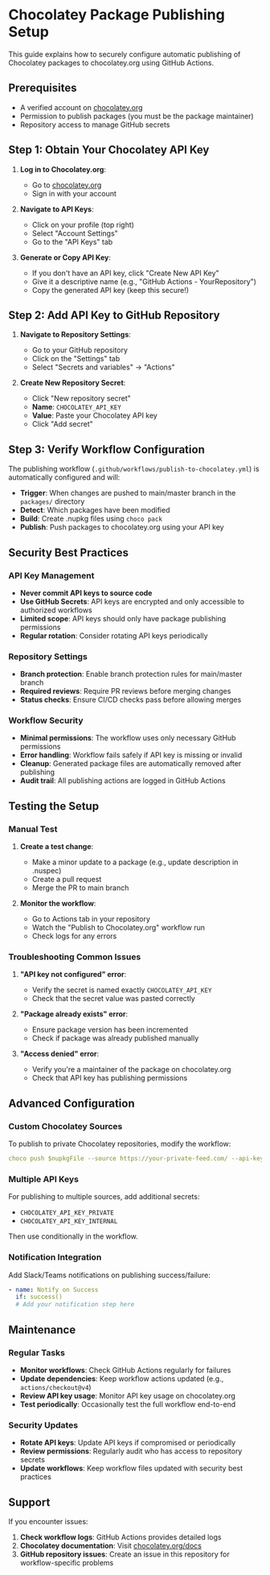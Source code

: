# Chocolatey Package Publishing Setup

This guide explains how to securely configure automatic publishing of Chocolatey packages to chocolatey.org using GitHub Actions.

## Prerequisites

- A verified account on [chocolatey.org](https://chocolatey.org)
- Permission to publish packages (you must be the package maintainer)
- Repository access to manage GitHub secrets

## Step 1: Obtain Your Chocolatey API Key

1. **Log in to Chocolatey.org**:
   - Go to [chocolatey.org](https://chocolatey.org)
   - Sign in with your account

2. **Navigate to API Keys**:
   - Click on your profile (top right)
   - Select "Account Settings"
   - Go to the "API Keys" tab

3. **Generate or Copy API Key**:
   - If you don't have an API key, click "Create New API Key"
   - Give it a descriptive name (e.g., "GitHub Actions - YourRepository")
   - Copy the generated API key (keep this secure!)

## Step 2: Add API Key to GitHub Repository

1. **Navigate to Repository Settings**:
   - Go to your GitHub repository
   - Click on the "Settings" tab
   - Select "Secrets and variables" → "Actions"

2. **Create New Repository Secret**:
   - Click "New repository secret"
   - **Name**: `CHOCOLATEY_API_KEY`
   - **Value**: Paste your Chocolatey API key
   - Click "Add secret"

## Step 3: Verify Workflow Configuration

The publishing workflow (`.github/workflows/publish-to-chocolatey.yml`) is automatically configured and will:

- **Trigger**: When changes are pushed to main/master branch in the `packages/` directory
- **Detect**: Which packages have been modified
- **Build**: Create .nupkg files using `choco pack`
- **Publish**: Push packages to chocolatey.org using your API key

## Security Best Practices

### API Key Management

- **Never commit API keys to source code**
- **Use GitHub Secrets**: API keys are encrypted and only accessible to authorized workflows
- **Limited scope**: API keys should only have package publishing permissions
- **Regular rotation**: Consider rotating API keys periodically

### Repository Settings

- **Branch protection**: Enable branch protection rules for main/master branch
- **Required reviews**: Require PR reviews before merging changes
- **Status checks**: Ensure CI/CD checks pass before allowing merges

### Workflow Security

- **Minimal permissions**: The workflow uses only necessary GitHub permissions
- **Error handling**: Workflow fails safely if API key is missing or invalid
- **Cleanup**: Generated package files are automatically removed after publishing
- **Audit trail**: All publishing actions are logged in GitHub Actions

## Testing the Setup

### Manual Test

1. **Create a test change**:
   - Make a minor update to a package (e.g., update description in .nuspec)
   - Create a pull request
   - Merge the PR to main branch

2. **Monitor the workflow**:
   - Go to Actions tab in your repository
   - Watch the "Publish to Chocolatey.org" workflow run
   - Check logs for any errors

### Troubleshooting Common Issues

1. **"API key not configured" error**:
   - Verify the secret is named exactly `CHOCOLATEY_API_KEY`
   - Check that the secret value was pasted correctly

2. **"Package already exists" error**:
   - Ensure package version has been incremented
   - Check if package was already published manually

3. **"Access denied" error**:
   - Verify you're a maintainer of the package on chocolatey.org
   - Check that API key has publishing permissions

## Advanced Configuration

### Custom Chocolatey Sources

To publish to private Chocolatey repositories, modify the workflow:

```yaml
choco push $nupkgFile --source https://your-private-feed.com/ --api-key $env:CHOCOLATEY_API_KEY --confirm
```

### Multiple API Keys

For publishing to multiple sources, add additional secrets:

- `CHOCOLATEY_API_KEY_PRIVATE`
- `CHOCOLATEY_API_KEY_INTERNAL`

Then use conditionally in the workflow.

### Notification Integration

Add Slack/Teams notifications on publishing success/failure:

```yaml
- name: Notify on Success
  if: success()
  # Add your notification step here
```

## Maintenance

### Regular Tasks

- **Monitor workflows**: Check GitHub Actions regularly for failures
- **Update dependencies**: Keep workflow actions updated (e.g., `actions/checkout@v4`)
- **Review API key usage**: Monitor API key usage on chocolatey.org
- **Test periodically**: Occasionally test the full workflow end-to-end

### Security Updates

- **Rotate API keys**: Update API keys if compromised or periodically
- **Review permissions**: Regularly audit who has access to repository secrets
- **Update workflows**: Keep workflow files updated with security best practices

## Support

If you encounter issues:

1. **Check workflow logs**: GitHub Actions provides detailed logs
2. **Chocolatey documentation**: Visit [chocolatey.org/docs](https://chocolatey.org/docs)
3. **GitHub repository issues**: Create an issue in this repository for workflow-specific problems